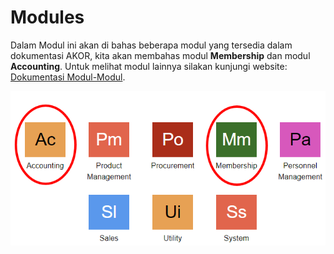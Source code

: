 # Modules

Dalam Modul ini akan di bahas beberapa modul yang tersedia dalam dokumentasi AKOR, kita akan membahas modul **Membership** dan modul **Accounting**. Untuk melihat modul lainnya silakan kunjungi website: [Dokumentasi Modul-Modul](https://app.clodios.com/docs?menu=GEN#).

![modulesakor](../dokumentasi-akor/modules/modulesakor.png)